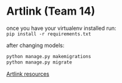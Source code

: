 # Artlink (Team 14)

once you have your virtualenv installed run:        
```pip install -r requirements.txt```

after changing models:    
```bash
python manage.py makemigrations
python manage.py migrate
```

[Artlink resources](http://codeforgood.net/artlink/)
